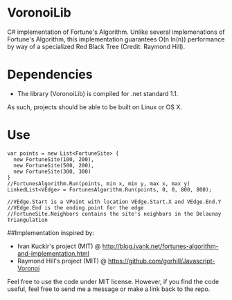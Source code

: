 # VoronoiLib
C# implementation of Fortune's Algorithm.
Unlike several implemenations of Fortune's Algorithm, this implementation guarantees O(n ln(n)) performance by way of a specialized Red Black Tree (Credit: Raymond Hill).

# Dependencies
- The library (VoronoiLib) is compiled for .net standard 1.1.

As such, projects should be able to be built on Linux or OS X.
# Use
```
var points = new List<FortuneSite> {
  new FortuneSite(100, 200),
  new FortuneSite(500, 200),
  new FortuneSite(300, 300)
}
//FortunesAlgorithm.Run(points, min x, min y, max x, max y)
LinkedList<VEdge> = FortunesAlgorithm.Run(points, 0, 0, 800, 800);

//VEdge.Start is a VPoint with location VEdge.Start.X and VEdge.End.Y
//VEdge.End is the ending point for the edge
//FortuneSite.Neighbors contains the site's neighbors in the Delaunay Triangulation
```

##Implementation inspired by:
- Ivan Kuckir's project (MIT) @ http://blog.ivank.net/fortunes-algorithm-and-implementation.html
- Raymond Hill's project (MIT) @ https://github.com/gorhill/Javascript-Voronoi 

Feel free to use the code under MIT license. However, if you find the code useful, feel free to send me a message or make a link back to the repo.

